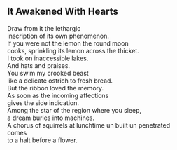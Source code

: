It Awakened With Hearts
-----------------------
Draw from it the lethargic  
inscription of its own phenomenon.  
If you were not the lemon the round moon  
cooks, sprinkling its lemon across the thicket.  
I took on inaccessible lakes.  
And hats and praises.  
You swim my crooked beast  
like a delicate ostrich to fresh bread.  
But the ribbon loved the memory.  
As soon as the incoming affections  
gives the side indication.  
Among the star of the region where you sleep,  
a dream buries into machines.  
A chorus of squirrels at lunchtime un built un penetrated  
comes  
to a halt before a flower.  
